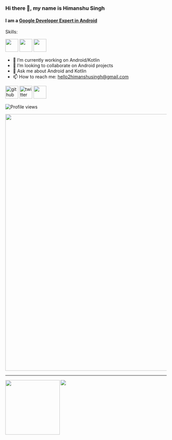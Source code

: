 ### Hi there 👋, my name is Himanshu Singh
#### I am a [Google Developer Expert in Android](https://developers.google.com/community/experts/directory/profile/profile-himanshu_singh)

Skills:

<img src='https://img.shields.io/badge/Android-3DDC84?logo=android&logoColor=white&style=for-the-badge' height='40'/> <img src='https://img.shields.io/badge/kotlin-%230095D5.svg?&style=for-the-badge&logo=kotlin&logoColor=white' height='40'/> <img src='https://img.shields.io/badge/go-%2300ADD8.svg?&style=for-the-badge&logo=go&logoColor=white' height='40'/>

- 🔭 I’m currently working on Android/Kotlin 
- 👯 I’m looking to collaborate on Android projects 
- 💬 Ask me about Android and Kotlin 
- 📫 How to reach me: hello2himanshusingh@gmail.com 


[<img src='https://img.shields.io/badge/github-%23100000.svg?&style=for-the-badge&logo=github&logoColor=white' alt='github' height='40'>](https://github.com/hi-manshu) 
[<img src='https://img.shields.io/badge/twitter-%231DA1F2.svg?&style=for-the-badge&logo=twitter&logoColor=white' alt='twitter' height='40'>](https://www.twitter.com/hi_man_shoe)  [<img src='https://img.shields.io/badge/instagram-%23E4405F.svg?&style=for-the-badge&logo=instagram&logoColor=white' height='40'>](https://www.instagram.com/hi_man_shoe/)  

![Profile views](https://gpvc.arturio.dev/hi-manshu)  

<a href="https://github.com/ryo-ma/github-profile-trophy">
  <img width=800 src="https://github-profile-trophy.vercel.app/?username=hi-manshu&column=7"/>
</a>

---

<div>
  <img height="170" align="left" src="https://github-readme-stats.vercel.app/api?username=hi-manshu&count_private=true&include_all_commits=true" />
  <img src="https://github-readme-stats.vercel.app/api/top-langs/?username=hi-manshu&layout=compact" />
</div>
